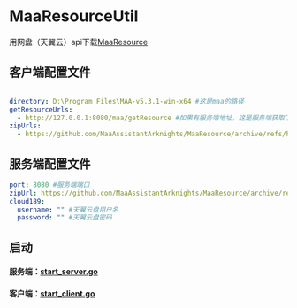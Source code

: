 # MaaResourceUtil

用网盘（天翼云）api下载[MaaResource](https://github.com/MaaAssistantArknights/MaaResource)

## 客户端配置文件
```yaml

directory: D:\Program Files\MAA-v5.3.1-win-x64 #这是maa的路径
getResourceUrls:
  - http://127.0.0.1:8080/maa/getResource #如果有服务端地址，这是服务端获取下载地址的路径
zipUrls:
  - https://github.com/MaaAssistantArknights/MaaResource/archive/refs/heads/main.zip #默认的maa resource github路径

```

## 服务端配置文件
```yaml
port: 8080 #服务端端口
zipUrl: https://github.com/MaaAssistantArknights/MaaResource/archive/refs/heads/main.zip #默认的maa resource github路径
cloud189:
  username: "" #天翼云盘用户名
  password: "" #天翼云盘密码

```


## 启动

#### 服务端：[start_server.go](server%2Fcmd%2Fstart_server.go)

#### 客户端：[start_client.go](client%2Fcmd%2Fstart_client.go)